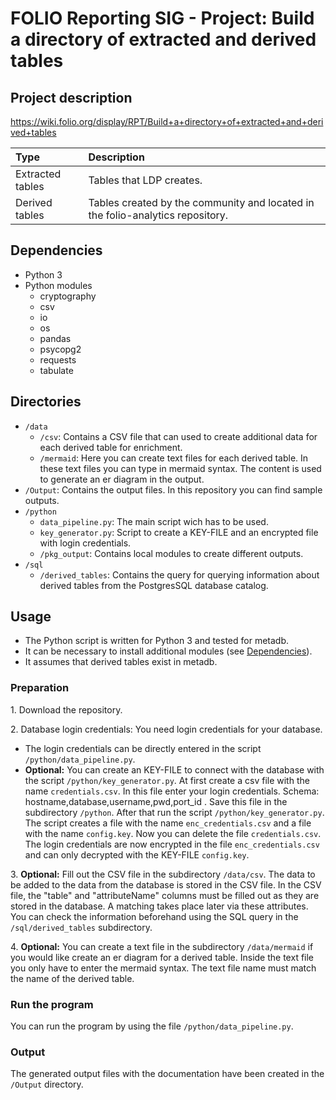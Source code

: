 # FOLIO Reporting SIG - Project: Build a directory of extracted and derived tables

## Project description
https://wiki.folio.org/display/RPT/Build+a+directory+of+extracted+and+derived+tables

| Type | Description |
|:-----|:------------|
| Extracted tables | Tables that LDP creates. |
| Derived tables | Tables created by the community and located in the folio-analytics repository. |

## Dependencies
* Python 3
* Python modules
  *  cryptography
  *  csv
  *  io
  *  os
  *  pandas
  *  psycopg2
  *  requests
  *  tabulate

## Directories
* ```/data```
  * ```/csv```: Contains a CSV file that can used to create additional data for each derived table for enrichment.
  * ```/mermaid```: Here you can create text files for each derived table. In these text files you can type in mermaid syntax. The content is used to generate an er diagram in the output.
* ```/Output```: Contains the output files. In this repository you can find sample outputs.
* ```/python```
  *  ```data_pipeline.py```: The main script wich has to be used.
  *  ```key_generator.py```: Script to create a KEY-FILE and an encrypted file with login credentials.
  *  ```/pkg_output```: Contains local modules to create different outputs.
* ```/sql```
  *  ```/derived_tables```: Contains the query for querying information about derived tables from the PostgresSQL database catalog.

## Usage

* The Python script is written for Python 3 and tested for metadb. 
* It can be necessary to install additional modules (see [Dependencies](#Dependencies)). 
* It assumes that derived tables exist in metadb.

### Preparation
1\. Download the repository.

2\. Database login credentials: You need login credentials for your database. 
* The login credentials can be directly entered in the script ```/python/data_pipeline.py```. 
* **Optional:** You can create an KEY-FILE to connect with the database with the script ```/python/key_generator.py```. At first create a csv file with the name ```credentials.csv```. In this file enter your login credentials. Schema: hostname,database,username,pwd,port_id . Save this file in the subdirectory ```/python```. After that run the script ```/python/key_generator.py```. The script creates a file with the name ```enc_credentials.csv``` and a file with the name ```config.key```. Now you can delete the file ```credentials.csv```. The login credentials are now encrypted in the file ```enc_credentials.csv``` and can only decrypted with the KEY-FILE ```config.key```.

3\. **Optional:** Fill out the CSV file in the subdirectory ```/data/csv```. The data to be added to the data from the database is stored in the CSV file. In the CSV file, the "table" and "attributeName" columns must be filled out as they are stored in the database. A matching takes place later via these attributes. You can check the information beforehand using the SQL query in the ```/sql/derived_tables``` subdirectory.

4\. **Optional:** You can create a text file in the subdirectory ```/data/mermaid``` if you would like create an er diagram for a derived table. Inside the text file you only have to enter the mermaid syntax. The text file name must match the name of the derived table.

### Run the program
You can run the program by using the file ```/python/data_pipeline.py```.

### Output
The generated output files with the documentation have been created in the ```/Output``` directory.

